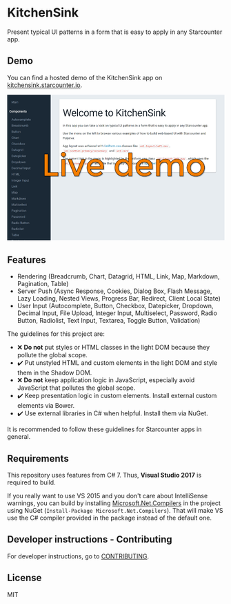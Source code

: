 # KitchenSink

Present typical UI patterns in a form that is easy to apply in any Starcounter app.

## Demo

You can find a hosted demo of the KitchenSink app on [kitchensink.starcounter.io](https://kitchensink.starcounter.io/).

[![](docs/screenshot.png)](https://kitchensink.starcounter.io/)

## Features

- Rendering (Breadcrumb, Chart, Datagrid, HTML, Link, Map, Markdown, Pagination, Table)
- Server Push (Async Response, Cookies, Dialog Box, Flash Message, Lazy Loading, Nested Views, Progress Bar, Redirect, Client Local State)
- User Input (Autocomplete, Button, Checkbox, Datepicker, Dropdown, Decimal Input, File Upload, Integer Input, Multiselect, Password, Radio Button, Radiolist, Text Input, Textarea, Toggle Button, Validation)

The guidelines for this project are:

- ❌ **Do not** put styles or HTML classes in the light DOM because they pollute the global scope.
- ✔️ Put unstyled HTML and custom elements in the light DOM and style them in the Shadow DOM.
- ❌ **Do not** keep application logic in JavaScript, especially avoid JavaScript that pollutes the global scope.
- ✔️ Keep presentation logic in custom elements. Install external custom elements via Bower.
- ✔️ Use external libraries in C# when helpful. Install them via NuGet.

It is recommended to follow these guidelines for Starcounter apps in general.

## Requirements

This repository uses features from C# 7. Thus, **Visual Studio 2017** is required to build. 

If you really want to use VS 2015 and you don't care about IntelliSense warnings, you can build by installing [Microsoft.Net.Compilers](https://www.nuget.org/packages/Microsoft.Net.Compilers/) in the project using NuGet (`Install-Package Microsoft.Net.Compilers`). That will make VS use the C# compiler provided in the package instead of the default one.

## Developer instructions - Contributing

For developer instructions, go to [CONTRIBUTING](CONTRIBUTING.md).

## License

MIT
